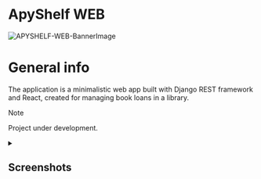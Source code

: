 
# ApyShelf WEB
![APYSHELF-WEB-BannerImage](https://github.com/XRayBinary/assets/blob/main/APYSHELF-1280x640.png?raw=true)

# General info

The application is a minimalistic web app built with Django REST framework and React, created for managing book loans in a library.

> [!note]  
> Project under development.

<details>
   <summary><h2>Screenshots</h2></summary>
  <details>
    <summary><h3>User Gallery</h3></summary>
    
  ![APYSHELF-WEB-HOME](https://github.com/XRayBinary/assets/blob/main/APYSHELF-HOME.PNG?raw=true)     
  ![APYSHELF-WEB-SIGNUP](https://github.com/XRayBinary/assets/blob/main/APYSHELF-SIGNUP.PNG?raw=true)
  ![APYSHELF-WEB-SIGNIN](https://github.com/XRayBinary/assets/blob/main/APYSHELF-SIGNIN.PNG?raw=true)
  
  ![APYSHELF-WEB-BOOKS](https://github.com/XRayBinary/assets/blob/main/APYSHELF-BOOKS.PNG?raw=true)
  ![APYSHELF-WEB-BOOKS](https://github.com/XRayBinary/assets/blob/main/APYSHELF-BOOKS-2.PNG?raw=true)
  ![APYSHELF-WEB-REQUESTLOAN](https://github.com/XRayBinary/assets/blob/main/APYSHELF-REQUESTBOOK.PNG?raw=true)
  
  ![APYSHELF-WEB-LOANS](https://github.com/XRayBinary/assets/blob/main/APYSHELF-LOANS.PNG?raw=true)
  
  ![APYSHELF-WEB-ACCOUNT](https://github.com/XRayBinary/assets/blob/main/APYSHELF-ACCOUNT.PNG?raw=true)
  ![APYSHELF-WEB-EDITACCOUNT](https://github.com/XRayBinary/assets/blob/main/APYSHELF-EDITACCOUNT.PNG?raw=true)
    
  </details>
  
  <details>
    <summary><h3>Admin Gallery</h3></summary>

  ![APYSHELF-WEB-BOOKS](https://github.com/XRayBinary/assets/blob/main/APYSHELF-BOOKS-ADMIN.PNG?raw=true)
  ![APYSHELF-WEB-BOOKS](https://github.com/XRayBinary/assets/blob/main/APYSHELF-CREATEBOOK.PNG?raw=true)
  ![APYSHELF-WEB-BOOKS](https://github.com/XRayBinary/assets/blob/main/APYSHELF-EDITBOOK.PNG?raw=true)
  
  
  </details>

</details>



